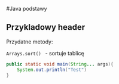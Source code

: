 #Java podstawy

## Przykladowy header

Przydatne metody:

`Arrays.sort() ` - sortuje tablicę

```java
public static void main(String... args){
    System.out.println("Test")
}
```